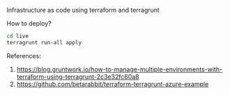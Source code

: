 Infrastructure as code using terraform and terragrunt

How to deploy?

```sh
cd live
terragrunt run-all apply
```

References:

1. https://blog.gruntwork.io/how-to-manage-multiple-environments-with-terraform-using-terragrunt-2c3e32fc60a8
2. https://github.com/betarabbit/terraform-terragrunt-azure-example
